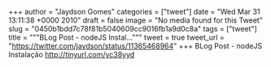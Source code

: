 
+++
author = "Jaydson Gomes"
categories = ["tweet"]
date = "Wed Mar 31 13:11:38 +0000 2010"
draft = false
image = "No media found for this Tweet"
slug = "0450b1bdd7c78f81b5040609cc9016fb1a9d0c8a"
tags = ["tweet"]
title = """BLog Post - nodeJS Instal..."""
tweet = true
tweet_url = "https://twitter.com/jaydson/status/11365468964"
+++
BLog Post - nodeJS Instalação http://tinyurl.com/yc38yyd
